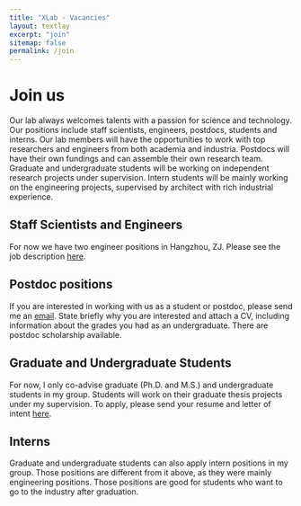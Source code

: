 ```yaml
---
title: "XLab - Vacancies"
layout: textlay
excerpt: "join"
sitemap: false
permalink: /join
---
```

# Join us
Our lab always welcomes talents with a passion for science and technology. Our positions include staff scientists, engineers, postdocs, students and interns. Our lab members will have the opportunities to work with top researchers and engineers from both academia and industria. Postdocs will have their own fundings and can assemble their own research team. Graduate and undergraduate students will be working on independent research projects under supervision. Intern students will be mainly working on the engineering projects, supervised by architect with rich industrial experience.


## Staff Scientists and Engineers
For now we have two engineer positions in Hangzhou, ZJ. Please see the job description [here]().

## Postdoc positions
If you are interested in working with us as a student or postdoc, please send me an [email](mailto:xiaoli@aiit.org.cn). State briefly why you are interested and attach a CV, including information about the grades you had as an undergraduate. There are postdoc scholarship available.

## Graduate and Undergraduate Students
For now, I only co-advise graduate (Ph.D. and M.S.) and undergraduate students in my group. Students will work on their graduate thesis projects under my supervision. To apply, please send your resume and letter of intent [here](wenxue[at]unblok.net).

## Interns
Graduate and undergraduate students can also apply intern positions in my group. Those positions are different from it above, as they were mainly engineering positions. Those positions are good for students who want to go to the industry after graduation.
